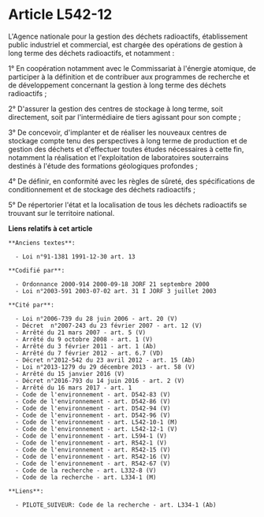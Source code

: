 # Article L542-12

L'Agence nationale pour la gestion des déchets radioactifs, établissement public industriel et commercial, est chargée des
opérations de gestion à long terme des déchets radioactifs, et notamment :

1° En coopération notamment avec le Commissariat à l'énergie atomique, de participer à la définition et de contribuer aux
programmes de recherche et de développement concernant la gestion à long terme des déchets radioactifs ;

2° D'assurer la gestion des centres de stockage à long terme, soit directement, soit par l'intermédiaire de tiers agissant
pour son compte ;

3° De concevoir, d'implanter et de réaliser les nouveaux centres de stockage compte tenu des perspectives à long terme de
production et de gestion des déchets et d'effectuer toutes études nécessaires à cette fin, notamment la réalisation et
l'exploitation de laboratoires souterrains destinés à l'étude des formations géologiques profondes ;

4° De définir, en conformité avec les règles de sûreté, des spécifications de conditionnement et de stockage des déchets
radioactifs ;

5° De répertorier l'état et la localisation de tous les déchets radioactifs se trouvant sur le territoire national.

**Liens relatifs à cet article**

	**Anciens textes**:

	  - Loi n°91-1381 1991-12-30 art. 13

	**Codifié par**:

	  - Ordonnance 2000-914 2000-09-18 JORF 21 septembre 2000
	  - Loi n°2003-591 2003-07-02 art. 31 I JORF 3 juillet 2003

	**Cité par**:

	  - Loi n°2006-739 du 28 juin 2006 - art. 20 (V)
	  - Décret  n°2007-243 du 23 février 2007 - art. 12 (V)
	  - Arrêté du 21 mars 2007 - art. 5 (V)
	  - Arrêté du 9 octobre 2008 - art. 1 (V)
	  - Arrêté du 3 février 2011 - art. 1 (Ab)
	  - Arrêté du 7 février 2012 - art. 6.7 (VD)
	  - Décret n°2012-542 du 23 avril 2012 - art. 15 (Ab)
	  - Loi n°2013-1279 du 29 décembre 2013 - art. 58 (V)
	  - Arrêté du 15 janvier 2016 (V)
	  - Décret n°2016-793 du 14 juin 2016 - art. 2 (V)
	  - Arrêté du 16 mars 2017 - art. 1
	  - Code de l'environnement - art. D542-83 (V)
	  - Code de l'environnement - art. D542-86 (V)
	  - Code de l'environnement - art. D542-94 (V)
	  - Code de l'environnement - art. D542-96 (V)
	  - Code de l'environnement - art. L542-10-1 (M)
	  - Code de l'environnement - art. L542-12-1 (V)
	  - Code de l'environnement - art. L594-1 (V)
	  - Code de l'environnement - art. R542-1 (V)
	  - Code de l'environnement - art. R542-15 (V)
	  - Code de l'environnement - art. R542-16 (V)
	  - Code de l'environnement - art. R542-67 (V)
	  - Code de la recherche - art. L332-8 (V)
	  - Code de la recherche - art. L334-1 (M)

	**Liens**:

	  - PILOTE_SUIVEUR: Code de la recherche - art. L334-1 (Ab)
